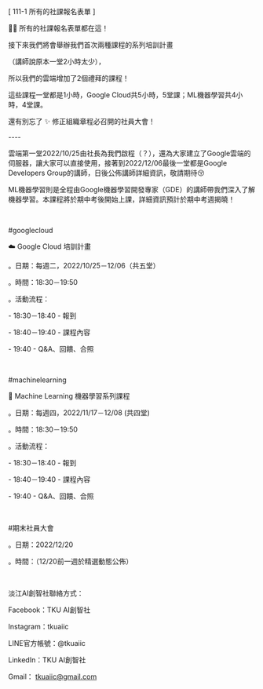 [ 111-1 所有的社課報名表單 ]

📣📣 所有的社課報名表單都在這！

接下來我們將會舉辦我們首次兩種課程的系列培訓計畫

（講師說原本一堂2小時太少），

所以我們的雲端增加了2個禮拜的課程！

這些課程一堂都是1小時，Google Cloud共5小時，5堂課；ML機器學習共4小時，4堂課。

還有別忘了 ✨ 修正組織章程必召開的社員大會！

\----

雲端第一堂2022/10/25由社長為我們啟程（？），還為大家建立了Google雲端的伺服器，讓大家可以直接使用，接著到2022/12/06最後一堂都是Google Developers Group的講師，日後公佈講師詳細資訊，敬請期待😚

ML機器學習則是全程由Google機器學習開發專家（GDE）的講師帶我們深入了解機器學習。本課程將於期中考後開始上課，詳細資訊預計於期中考週揭曉！

&nbsp;

\#googlecloud

☁️ Google Cloud 培訓計畫

。日期：每週二，2022/10/25－12/06（共五堂）

。時間：18:30－19:50

。活動流程：

\- 18:30－18:40 - 報到

\- 18:40－19:40 - 課程內容

\- 19:40 - Q&A、回饋、合照

&nbsp;

\#machinelearning

🤖️ Machine Learning 機器學習系列課程

。日期：每週四，2022/11/17－12/08 (共四堂)

。時間：18:30－19:50

。活動流程：

\- 18:30－18:40 - 報到

\- 18:40－19:40 - 課程內容

\- 19:40 - Q&A、回饋、合照

&nbsp;

\#期末社員大會

。日期：2022/12/20

。時間：（12/20前一週於精選動態公佈）

&nbsp;

淡江AI創智社聯絡方式：

Facebook：TKU AI創智社

Instagram：tkuaiic

LINE官方帳號：@tkuaiic

LinkedIn：TKU AI創智社

Gmail： tkuaiic@gmail.com

